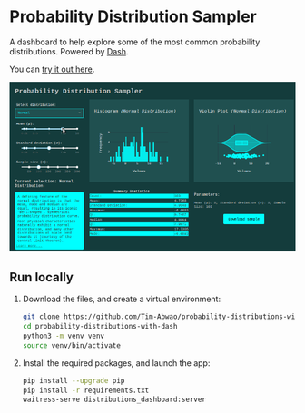 # Probability Distribution Sampler

A dashboard to help explore some of the most common probability distributions. Powered by [Dash][1].

You can [try it out here][2].

[![screen capture](screen.gif)][2]

## Run locally

1. Download the files, and create a virtual environment:

    ```bash
    git clone https://github.com/Tim-Abwao/probability-distributions-with-dash.git
    cd probability-distributions-with-dash
    python3 -m venv venv
    source venv/bin/activate
    ```

2. Install the required packages, and launch the app:

    ```bash
    pip install --upgrade pip
    pip install -r requirements.txt
    waitress-serve distributions_dashboard:server
    ```

[1]: https://dash.plotly.com/
[2]: https://probability-distributions.herokuapp.com/

